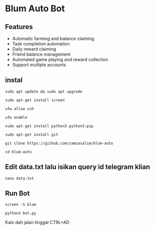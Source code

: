 # Blum Auto Bot

## Features

- Automatic farming and balance claiming
- Task completion automation
- Daily reward claiming
- Friend balance management
- Automated game playing and reward collection
- Support multiple accounts

## instal
```
sudo apt update && sudo apt upgrade
```
```
sudo apt-get install screen
```
```
ufw allow ssh
```
```
ufw enable
```
```
sudo apt-get install python3 python3-pip
```
```
sudo apt-get install git
```
```
git clone https://github.com/zamzasalim/blum-auto
```
```
cd blum-auto
```

## Edit data.txt lalu isikan query id telegram klian

```
nano data.txt
```
## Run Bot
```
screen -S blum
```
```
python3 bot.py
```
Kalo dah jalan tinggal CTRL+AD

